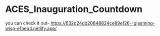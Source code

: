 # ACES_Inauguration_Countdown


you can check it out- https://632d24dd20848824ce89ef26--gleaming-wisp-e1beb4.netlify.app/
